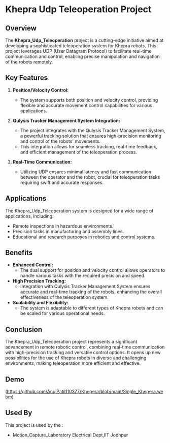 # Khepra Udp Teleoperation Project

## Overview
The **Khepra_Udp_Teleoperation** project is a cutting-edge initiative aimed at developing a sophisticated teleoperation system for Khepra robots. This project leverages UDP (User Datagram Protocol) to facilitate real-time communication and control, enabling precise manipulation and navigation of the robots remotely.

## Key Features
1. **Position/Velocity Control:** 
   - The system supports both position and velocity control, providing flexible and accurate movement control capabilities for various applications.

2. **Qulysis Tracker Management System Integration:**
   - The project integrates with the Qulysis Tracker Management System, a powerful tracking solution that ensures high-precision monitoring and control of the robots' movements.
   - This integration allows for seamless tracking, real-time feedback, and efficient management of the teleoperation process.

3. **Real-Time Communication:**
   - Utilizing UDP ensures minimal latency and fast communication between the operator and the robot, crucial for teleoperation tasks requiring swift and accurate responses.

## Applications
The Khepra_Udp_Teleoperation system is designed for a wide range of applications, including:
- Remote inspections in hazardous environments.
- Precision tasks in manufacturing and assembly lines.
- Educational and research purposes in robotics and control systems.

## Benefits
- **Enhanced Control:**
  - The dual support for position and velocity control allows operators to handle various tasks with the required precision and speed.
- **High Precision Tracking:**
  - Integration with Qulysis Tracker Management System ensures accurate and real-time tracking of the robots, enhancing the overall effectiveness of the teleoperation system.
- **Scalability and Flexibility:**
  - The system is adaptable to different types of Khepra robots and can be scaled for various operational needs.

## Conclusion
The Khepra_Udp_Teleoperation project represents a significant advancement in remote robotic control, combining real-time communication with high-precision tracking and versatile control options. It opens up new possibilities for the use of Khepra robots in diverse and challenging environments, making teleoperation more efficient and effective.


## Demo



(https://github.com/AnujPatil110377/Khepera/blob/main/Single_Khepera.webm)
## Used By

This project is used by the :

- Motion_Capture_Laboratory Electrical Dept,IIT Jodhpur


